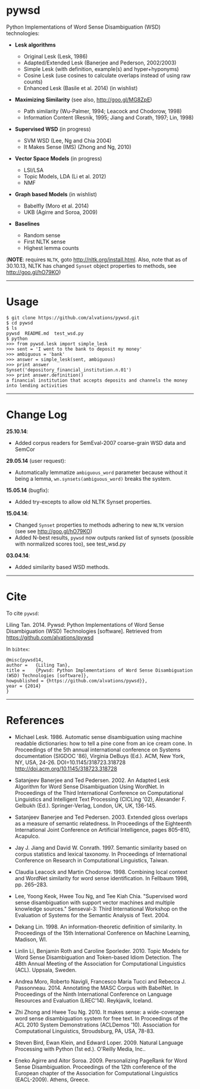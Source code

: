 pywsd
=====

Python Implementations of Word Sense Disambiguation (WSD) technologies:

* **Lesk algorithms**
  * Original Lesk (Lesk, 1986)
  * Adapted/Extended Lesk (Banerjee and Pederson, 2002/2003)
  * Simple Lesk (with definition, example(s) and hyper+hyponyms)
  * Cosine Lesk (use cosines to calculate overlaps instead of using raw counts)
  * Enhanced Lesk (Basile et al. 2014) (in wishlist)
  
* **Maximizing Similarity** (see also, http://goo.gl/MG8ZpE)
  * Path similarity (Wu-Palmer, 1994; Leacock and Chodorow, 1998)
  * Information Content (Resnik, 1995; Jiang and Corath, 1997; Lin, 1998)
  
* **Supervised WSD** (in progress)
  * SVM WSD (Lee, Ng and Chia 2004)
  * It Makes Sense (IMS) (Zhong and Ng, 2010) 
 
* **Vector Space Models** (in progress)
  * LSI/LSA
  * Topic Models, LDA (Li et al. 2012)
  * NMF

* **Graph based Models** (in wishlist)
  * Babelfly (Moro et al. 2014)
  * UKB (Agirre and Soroa, 2009)

* **Baselines**
  * Random sense
  * First NLTK sense
  * Highest lemma counts 

(**NOTE**: requires `NLTK`, goto http://nltk.org/install.html. Also, note that as of 30.10.13, NLTK has changed `Synset` object properties to methods, see http://goo.gl/hO79KO)


***
Usage
=====

```
$ git clone https://github.com/alvations/pywsd.git 
$ cd pywsd
$ ls
pywsd  README.md  test_wsd.py
$ python
>>> from pywsd.lesk import simple_lesk
>>> sent = 'I went to the bank to deposit my money'
>>> ambiguous = 'bank'
>>> answer = simple_lesk(sent, ambiguous)
>>> print answer
Synset('depository_financial_institution.n.01')
>>> print answer.definition()
a financial institution that accepts deposits and channels the money into lending activities

```

***
Change Log
=====

**25.10.14**:
* Added corpus readers for SemEval-2007 coarse-grain WSD data and SemCor

**29.05.14** (user request):
* Automatically lemmatize `ambiguous_word` parameter because without it being a lemma, `wn.synsets(ambiguous_word)` breaks the system.

**15.05.14** (bugfix):
* Added try-excepts to allow old NLTK Synset properties.

**15.04.14**: 

* Changed `Synset` properties to methods adhering to new `NLTK` version (see see http://goo.gl/hO79KO)
* Added N-best results, `pywsd` now outputs ranked list of synsets (possible with normalized scores too), see test_wsd.py


**03.04.14**:
* Added similarity based WSD methods.

***
Cite
====

To cite `pywsd`:

Liling Tan. 2014. Pywsd: Python Implementations of Word Sense Disambiguation (WSD) Technologies [software]. Retrieved from  https://github.com/alvations/pywsd

In `bibtex`:

```
@misc{pywsd14,
author =   {Liling Tan},
title =    {Pywsd: Python Implementations of Word Sense Disambiguation (WSD) Technologies [software]},
howpublished = {https://github.com/alvations/pywsd}},
year = {2014}
}
```



***
References
=========

* Michael Lesk. 1986. Automatic sense disambiguation using machine readable dictionaries: how to tell a pine cone from an ice cream cone. In Proceedings of the 5th annual international conference on Systems documentation (SIGDOC '86), Virginia DeBuys (Ed.). ACM, New York, NY, USA, 24-26. DOI=10.1145/318723.318728 http://doi.acm.org/10.1145/318723.318728

* Satanjeev Banerjee and Ted Pedersen. 2002. An Adapted Lesk Algorithm for Word Sense Disambiguation Using WordNet. In Proceedings of the Third International Conference on Computational Linguistics and Intelligent Text Processing (CICLing '02), Alexander F. Gelbukh (Ed.). Springer-Verlag, London, UK, UK, 136-145.

* Satanjeev Banerjee and Ted Pedersen. 2003. Extended gloss overlaps as a measure of semantic relatedness. In Proceedings of the Eighteenth International
Joint Conference on Artificial Intelligence, pages 805–810, Acapulco.

* Jay J. Jiang and David W. Conrath. 1997. Semantic similarity based on corpus statistics and lexical taxonomy. In Proceedings of International Conference on Research in Computational Linguistics, Taiwan.

* Claudia Leacock and Martin Chodorow. 1998. Combining local context and WordNet similarity for word sense identification. In Fellbaum 1998, pp. 265–283.

* Lee, Yoong Keok, Hwee Tou Ng, and Tee Kiah Chia. "Supervised word sense disambiguation with support vector machines and multiple knowledge sources." Senseval-3: Third International Workshop on the Evaluation of Systems for the Semantic Analysis of Text. 2004.

* Dekang Lin. 1998. An information-theoretic definition of similarity. In Proceedings of the 15th International Conference on Machine Learning, Madison, WI.

* Linlin Li, Benjamin Roth and Caroline Sporleder. 2010. Topic Models for Word Sense Disambiguation and Token-based Idiom Detection. The 48th Annual Meeting of the Association for Computational Linguistics (ACL). Uppsala, Sweden.

* Andrea Moro, Roberto Navigli, Francesco Maria Tucci and Rebecca J. Passonneau. 2014. Annotating the MASC Corpus with BabelNet. In Proceedings of the Ninth International Conference on Language Resources and Evaluation (LREC'14). Reykjavik, Iceland.

* Zhi Zhong and Hwee Tou Ng. 2010. It makes sense: a wide-coverage word sense disambiguation system for free text. In Proceedings of the ACL 2010 System Demonstrations (ACLDemos '10). Association for Computational Linguistics, Stroudsburg, PA, USA, 78-83.

* Steven Bird, Ewan Klein, and Edward Loper. 2009. Natural Language Processing with Python (1st ed.). O'Reilly Media, Inc..

* Eneko Agirre and Aitor Soroa. 2009. Personalizing PageRank for Word Sense Disambiguation. Proceedings of the 12th conference of the European chapter of the Association for Computational Linguistics (EACL-2009). Athens, Greece. 


